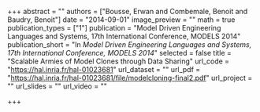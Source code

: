 +++
abstract = ""
authors = ["Bousse, Erwan and Combemale, Benoit and Baudry, Benoit"]
date = "2014-09-01"
image_preview = ""
math = true
publication_types = ["1"]
publication = "Model Driven Engineering Languages and Systems, 17th International Conference, MODELS 2014"
publication_short = "In *Model Driven Engineering Languages and Systems, 17th International Conference, MODELS 2014*"
selected = false
title = "Scalable Armies of Model Clones through Data Sharing"
url_code = "https://hal.inria.fr/hal-01023681"
url_dataset = ""
url_pdf = "https://hal.inria.fr/hal-01023681/file/modelcloning-final2.pdf"
url_project = ""
url_slides = ""
url_video = ""

+++
